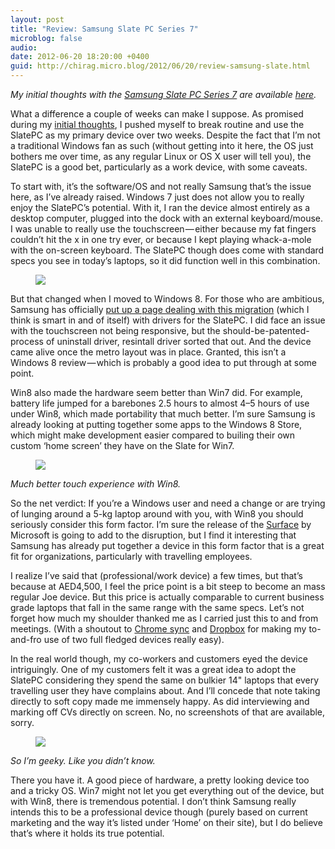 ```yaml
---
layout: post
title: "Review: Samsung Slate PC Series 7"
microblog: false
audio: 
date: 2012-06-20 18:20:00 +0400
guid: http://chirag.micro.blog/2012/06/20/review-samsung-slate.html
---
```

<p><em>My initial thoughts with the </em><a href="http://www.samsung.com/us/computer/tablet-pcs/XE700T1A-A01US" target="_blank"><em>Samsung Slate PC Series 7</em></a><em> are available </em><a href="http://blog.chirag.biz/post/35212207739/first-impressions-samsung-slate-pc-series-7" target="_blank"><em>here</em></a><em>.</em></p>
<p>What a difference a couple of weeks can make I suppose. As promised during my <a href="http://blog.chirag.biz/post/35212207739/first-impressions-samsung-slate-pc-series-7" target="_blank">initial thoughts</a>, I pushed myself to break routine and use the SlatePC as my primary device over two weeks. Despite the fact that I’m not a traditional Windows fan as such (without getting into it here, the OS just bothers me over time, as any regular Linux or OS X user will tell you), the SlatePC is a good bet, particularly as a work device, with some caveats.</p>
<p>To start with, it’s the software/OS and not really Samsung that’s the issue here, as I’ve already raised. Windows 7 just does not allow you to really enjoy the SlatePC’s potential. With it, I ran the device almost entirely as a desktop computer, plugged into the dock with an external keyboard/mouse. I was unable to really use the touchscreen — either because my fat fingers couldn’t hit the x in one try ever, or because I kept playing whack-a-mole with the on-screen keyboard. The SlatePC though does come with standard specs you see in today’s laptops, so it did function well in this combination.</p>
<figure><img src="https://cdtestweb.files.wordpress.com/2012/06/49ee8-0epamj4tpoqdm17sg.jpg"></figure><p>But that changed when I moved to Windows 8. For those who are ambitious, Samsung has officially <a href="http://www.samsung.com/global/windowspreview/" target="_blank">put up a page dealing with this migration</a> (which I think is smart in and of itself) with drivers for the SlatePC. I did face an issue with the touchscreen not being responsive, but the should-be-patented-process of uninstall driver, resintall driver sorted that out. And the device came alive once the metro layout was in place. Granted, this isn’t a Windows 8 review — which is probably a good idea to put through at some point.</p>
<p>Win8 also made the hardware seem better than Win7 did. For example, battery life jumped for a barebones 2.5 hours to almost 4–5 hours of use under Win8, which made portability that much better. I’m sure Samsung is already looking at putting together some apps to the Windows 8 Store, which might make development easier compared to builing their own custom ‘home screen’ they have on the Slate for Win7.</p>
<figure><img src="https://cdtestweb.files.wordpress.com/2012/06/92d7f-0clgtsjwrdfi64k-b.jpg"></figure><p><em>Much better touch experience with Win8.</em></p>
<p>So the net verdict: If you’re a Windows user and need a change or are trying of lunging around a 5-kg laptop around with you, with Win8 you should seriously consider this form factor. I’m sure the release of the <a href="http://www.microsoft.com/surface/" target="_blank">Surface</a> by Microsoft is going to add to the disruption, but I find it interesting that Samsung has already put together a device in this form factor that is a great fit for organizations, particularly with travelling employees.</p>
<p>I realize I’ve said that (professional/work device) a few times, but that’s because at AED4,500, I feel the price point is a bit steep to become an mass regular Joe device. But this price is actually comparable to current business grade laptops that fall in the same range with the same specs. Let’s not forget how much my shoulder thanked me as I carried just this to and from meetings. (With a shoutout to <a href="http://support.google.com/chrome/bin/answer.py?hl=en&amp;answer=2591582&amp;topic=1693469&amp;ctx=topic" target="_blank">Chrome sync</a> and <a href="http://www.dropbox.com/" target="_blank">Dropbox</a> for making my to-and-fro use of two full fledged devices really easy).</p>
<p>In the real world though, my co-workers and customers eyed the device intriguingly. One of my customers felt it was a great idea to adopt the SlatePC considering they spend the same on bulkier 14" laptops that every travelling user they have complains about. And I’ll concede that note taking directly to soft copy made me immensely happy. As did interviewing and marking off CVs directly on screen. No, no screenshots of that are available, sorry.</p>
<figure><img src="https://cdtestweb.files.wordpress.com/2012/06/10028-0lgomjersgg7iazof.jpg"></figure><p><em>So I’m geeky. Like you didn’t know.</em></p>
<p>There you have it. A good piece of hardware, a pretty looking device too and a tricky OS. Win7 might not let you get everything out of the device, but with Win8, there is tremendous potential. I don’t think Samsung really intends this to be a professional device though (purely based on current marketing and the way it’s listed under ‘Home’ on their site), but I do believe that’s where it holds its true potential.</p>
